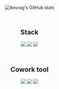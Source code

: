 <div align="center">
  
![Anurag's GitHub stats](https://github-readme-stats.vercel.app/api?username=do9605)
  
<br>

## Stack
<img src="https://img.shields.io/badge/Python-3776AB?style=flat-square&logo=Python&logoColor=white&link=#"/> <img src="https://img.shields.io/badge/Flask-000000?style=flat-square&logo=Flask&logoColor=white"/> <img src="https://img.shields.io/badge/MongoDB-47A248?style=flat-square&logo=MongoDB&logoColor=white"/> 

<br>

## Cowork tool
<img src="https://img.shields.io/badge/GitHub-181717?style=flat-square&logo=GitHub&logoColor=white"/> <img src="https://img.shields.io/badge/Notion-000000?style=flat-square&logo=Notion&logoColor=white"/> <img src="https://img.shields.io/badge/Slack-4A154B?style=flat-square&logo=Slack&logoColor=white"/>

</div>
